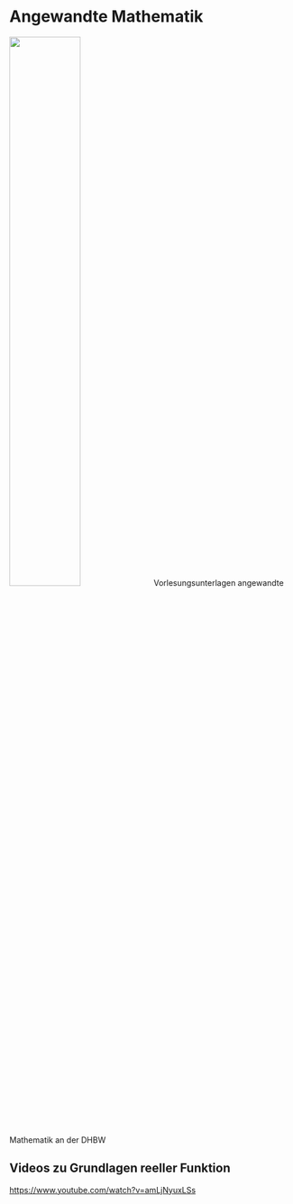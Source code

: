 # Angewandte Mathematik
<img src="https://raw.githubusercontent.com/studio-fluffy/angewandte_mathematik/main/Skript/images/cover.png" width=50% >
Vorlesungsunterlagen angewandte Mathematik an der DHBW

## Videos zu Grundlagen reeller Funktion
https://www.youtube.com/watch?v=amLjNyuxLSs
